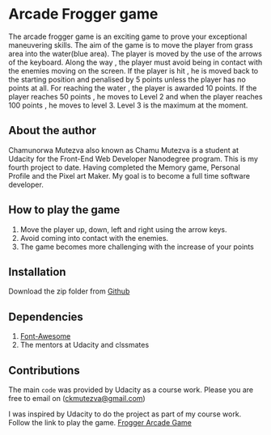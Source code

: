 # Arcade Frogger game

The arcade frogger game is an exciting game to prove your exceptional maneuvering skills. The
aim of the game is to move the player from grass area into the water(blue area). The player
is moved by the use of the arrows of the keyboard. Along the way , the player must avoid being 
in contact with the enemies moving on the screen. If the player is hit , he is moved back to the
starting position and penalised by 5 points unless the player has no points at all. For reaching the
water , the player is awarded 10 points. If the player reaches 50 points , he moves to Level 2 
and when the player reaches 100 points , he moves to level 3. Level 3 is the maximum at the moment.

## About the author

Chamunorwa Mutezva also known as Chamu Mutezva is a student at Udacity for the Front-End Web Developer Nanodegree program.
This is my fourth project to date. Having completed the Memory game, Personal Profile and the Pixel art Maker.
My goal is to become a full time software developer.

## How to play the game

1. Move the player up, down, left and right using the arrow keys.
2. Avoid coming into contact with the enemies.
3. The game becomes more challenging with the increase of your points


## Installation

Download the zip folder from [Github](https://github.com/ChamuMutezva/arcade-game-master.git)

## Dependencies

1. [Font-Awesome](https://maxcdn.bootstrapcdn.com/font-awesome/4.6.1/css/font-awesome.min.css)
2. The mentors at Udacity and clssmates

## Contributions

The main `code` was provided by Udacity as a course work.
Please you are free to email on (ckmutezva@gmail.com)

I was inspired by Udacity to do the project as part of my course work.
Follow the link to play the game.
[Frogger Arcade Game](https://https://chamumutezva.github.io/arcade-game-master/)
